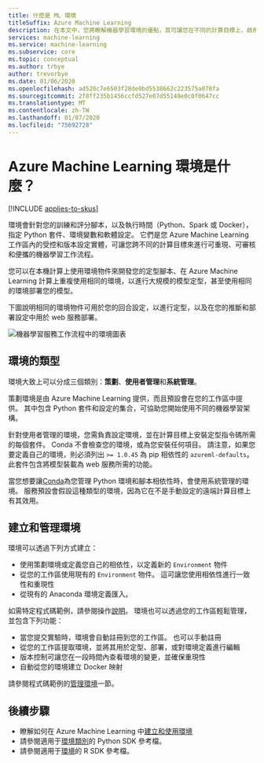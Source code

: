 ```yaml
---
title: 什麼是 ML 環境
titleSuffix: Azure Machine Learning
description: 在本文中，您將瞭解機器學習環境的優點，其可讓您在不同的計算目標上，啟用可重現、可審核的機器學習相依性定義。
services: machine-learning
ms.service: machine-learning
ms.subservice: core
ms.topic: conceptual
ms.author: trbye
author: trevorbye
ms.date: 01/06/2020
ms.openlocfilehash: ad520c7e6503f28de0bd5538662c223575a078fa
ms.sourcegitcommit: 2f8ff235b1456ccfd527e07d55149e0c0f0647cc
ms.translationtype: MT
ms.contentlocale: zh-TW
ms.lasthandoff: 01/07/2020
ms.locfileid: "75692728"
---
```

# <a name="what-are-azure-machine-learning-environments"></a>Azure Machine Learning 環境是什麼？
[!INCLUDE [applies-to-skus](../../includes/aml-applies-to-basic-enterprise-sku.md)]

環境會針對您的訓練和評分腳本，以及執行時間（Python、Spark 或 Docker），指定 Python 套件、環境變數和軟體設定。 它們是您 Azure Machine Learning 工作區內的受控和版本設定實體，可讓您跨不同的計算目標來進行可重現、可審核和便攜的機器學習工作流程。

您可以在本機計算上使用環境物件來開發您的定型腳本、在 Azure Machine Learning 計算上重複使用相同的環境，以進行大規模的模型定型，甚至使用相同的環境部署您的模型。

下圖說明相同的環境物件可用於您的回合設定，以進行定型，以及在您的推斷和部署設定中用於 web 服務部署。

![機器學習服務工作流程中的環境圖表](./media/concept-environments/ml-environment.png)

## <a name="types-of-environments"></a>環境的類型

環境大致上可以分成三個類別：**策劃**、**使用者管理**和**系統管理**。

策劃環境是由 Azure Machine Learning 提供，而且預設會在您的工作區中提供。 其中包含 Python 套件和設定的集合，可協助您開始使用不同的機器學習架構。 

針對使用者管理的環境，您需負責設定環境，並在計算目標上安裝定型指令碼所需的每個套件。 Conda 不會檢查您的環境，或為您安裝任何項目。 請注意，如果您要定義自己的環境，則必須列出 `>= 1.0.45` 為 pip 相依性的 `azureml-defaults`。 此套件包含將模型裝載為 web 服務所需的功能。

當您想要讓[Conda](https://conda.io/docs/)為您管理 Python 環境和腳本相依性時，會使用系統管理的環境。 服務預設會假設這種類型的環境，因為它在不是手動設定的遠端計算目標上有其效用。

## <a name="creating-and-managing-environments"></a>建立和管理環境

環境可以透過下列方式建立：

* 使用策劃環境或定義您自己的相依性，以定義新的 `Environment` 物件
* 從您的工作區使用現有的 `Environment` 物件。 這可讓您使用相依性進行一致性和重現性
* 從現有的 Anaconda 環境定義匯入。

如需特定程式碼範例，請參閱操作[說明](how-to-use-environments.md#create-an-environment)。 環境也可以透過您的工作區輕鬆管理，並包含下列功能：

* 當您提交實驗時，環境會自動註冊到您的工作區。 也可以手動註冊
* 從您的工作區提取環境，並將其用於定型、部署，或對環境定義進行編輯
* 版本控制可讓您在一段時間內查看環境的變更，並確保重現性
* 自動從您的環境建立 Docker 映射

請參閱程式碼範例的[管理環境](how-to-use-environments.md#manage-environments)一節。

## <a name="next-steps"></a>後續步驟

* 瞭解如何在 Azure Machine Learning 中[建立和使用環境](how-to-use-environments.md)
* 請參閱適用于[環境類別](https://docs.microsoft.com/python/api/azureml-core/azureml.core.environment(class)?view=azure-ml-py)的 Python SDK 參考檔。
* 請參閱適用于[環境](https://azure.github.io/azureml-sdk-for-r/reference/index.html#section-environments)的 R SDK 參考檔。